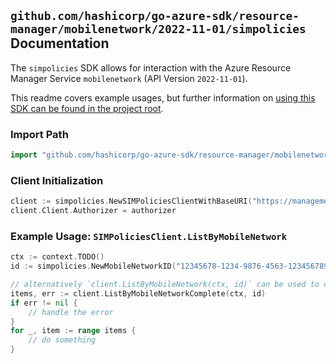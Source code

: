 
## `github.com/hashicorp/go-azure-sdk/resource-manager/mobilenetwork/2022-11-01/simpolicies` Documentation

The `simpolicies` SDK allows for interaction with the Azure Resource Manager Service `mobilenetwork` (API Version `2022-11-01`).

This readme covers example usages, but further information on [using this SDK can be found in the project root](https://github.com/hashicorp/go-azure-sdk/tree/main/docs).

### Import Path

```go
import "github.com/hashicorp/go-azure-sdk/resource-manager/mobilenetwork/2022-11-01/simpolicies"
```


### Client Initialization

```go
client := simpolicies.NewSIMPoliciesClientWithBaseURI("https://management.azure.com")
client.Client.Authorizer = authorizer
```


### Example Usage: `SIMPoliciesClient.ListByMobileNetwork`

```go
ctx := context.TODO()
id := simpolicies.NewMobileNetworkID("12345678-1234-9876-4563-123456789012", "example-resource-group", "mobileNetworkValue")

// alternatively `client.ListByMobileNetwork(ctx, id)` can be used to do batched pagination
items, err := client.ListByMobileNetworkComplete(ctx, id)
if err != nil {
	// handle the error
}
for _, item := range items {
	// do something
}
```
